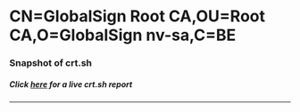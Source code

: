 # CN=GlobalSign Root CA,OU=Root CA,O=GlobalSign nv-sa,C=BE
### Snapshot of crt.sh
##### Click [here](https://crt.sh/?q=Serial_0400000000012C5E7F1A88) for a live crt.sh report

---

